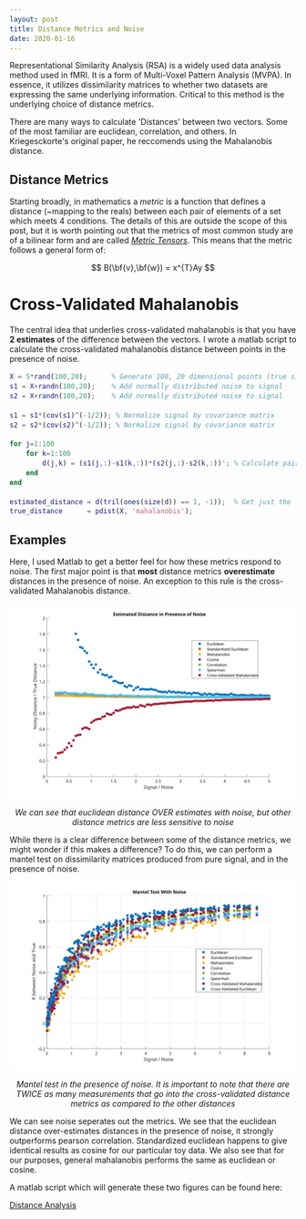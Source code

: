 ```yaml
---
layout: post
title: Distance Metrics and Noise
date: 2020-01-16
---
```

Representational Similarity Analysis (RSA) is a widely used data analysis method used in fMRI. It is a form of Multi-Voxel Pattern Analysis (MVPA). In essence, it utilizes dissimilarity matrices to whether two datasets are expressing the same underlying information. Critical to this method is the underlying choice of distance metrics.

There are many ways to calculate 'Distances' between two vectors. Some of the most familiar are euclidean, correlation, and others. In Kriegesckorte's original paper, he reccomends using the Mahalanobis distance. 

## Distance Metrics

Starting broadly, in mathematics a *metric* is a function that defines a distance (~mapping to the reals) between each pair of elements of a set which meets 4 conditions. The details of this are outside the scope of this post, but it is worth pointing out that the metrics of most common study are of a bilinear form and are called [*Metric Tensors*](https://en.wikipedia.org/wiki/Metric_tensor). This means that the metric follows a general form of:

$$ B(\bf{v},\bf{w}) = x^{T}Ay $$

# Cross-Validated Mahalanobis
The central idea that underlies cross-validated mahalanobis is that you have **2 estimates** of the difference between the vectors. I wrote a matlab script to calculate the cross-validated mahalanobis distance between points in the presence of noise.

```matlab
X = 5*rand(100,20);      % Generate 100, 20 dimensional points (true signal)
s1 = X+randn(100,20);    % Add normally distributed noise to signal
s2 = X+randn(100,20);    % Add normally distributed noise to signal

s1 = s1*(cov(s1)^(-1/2)); % Normalize signal by covariance matrix
s2 = s2*(cov(s2)^(-1/2)); % Normalize signal by covariance matrix

for j=1:100
    for k=1:100
        d(j,k) = (s1(j,:)-s1(k,:))*(s2(j,:)-s2(k,:))'; % Calculate pairwise distance matrix
    end
end

estimated_distance = d(tril(ones(size(d)) == 1, -1));  % Get just the lower triangular part
true_distance      = pdist(X, 'mahalanobis');
```


## Examples

Here, I used Matlab to get a better feel for how these metrics respond to noise. The first major point is that **most** distance metrics **overestimate** distances in the presence of noise. An exception to this rule is the cross-validated Mahalanobis distance.

[ ![](/assets/est_dist_w_noise.svg)](/assets/est_dist_w_noise.svg)
<p align="center"><em> We can see that euclidean distance OVER estimates with noise, but other distance metrics are less sensitive to noise </em></p>

While there is a clear difference between some of the distance metrics, we might wonder if this makes a difference? To do this, we can perform a mantel test on dissimilarity matrices produced from pure signal, and in the presence of noise.

[ ![](/assets/mantel_with_noise.svg) ](/assets/mantel_with_noise.svg)
<p align="center"><em> Mantel test in the presence of noise. It is important to note that there are TWICE as many measurements that go into the cross-validated distance metrics as compared to the other distances </em></p>

We can see noise seperates out the metrics. We see that the euclidean distance over-estimates distances in the presence of noise, it strongly outperforms pearson correlation. Standardized euclidean happens to give identical results as cosine for our particular toy data. We also see that for our purposes, general mahalanobis performs the same as euclidean or cosine.

A matlab script which will generate these two figures can be found here:

[Distance Analysis](https://github.com/smazurchuk/smazurchuk.github.io/blob/master/assets/dist_analysis.m)

